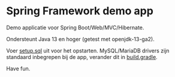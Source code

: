 # Spring Framework demo app

Demo applicatie voor Spring Boot/Web/MVC/Hibernate.

Ondersteunt Java 13 en hoger (getest met openjdk-13-ga2).

Voer [setup.sql](setup.sql) uit voor het opstarten.
MySQL/MariaDB drivers zijn standaard inbegrepen bij de app, verander dit in [build.gradle](build.gradle).

Have fun.
